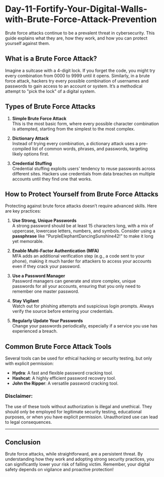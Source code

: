 # Day-11-Fortify-Your-Digital-Walls-with-Brute-Force-Attack-Prevention

Brute force attacks continue to be a prevalent threat in cybersecurity. This guide explains what they are, how they work, and how you can protect yourself against them.

## What is a Brute Force Attack?

Imagine a suitcase with a 4-digit lock. If you forget the code, you might try every combination from 0000 to 9999 until it opens. Similarly, in a brute force attack, hackers try every possible combination of usernames and passwords to gain access to an account or system. It’s a methodical attempt to "pick the lock" of a digital system.

## Types of Brute Force Attacks

1. **Simple Brute Force Attack**  
   This is the most basic form, where every possible character combination is attempted, starting from the simplest to the most complex.

2. **Dictionary Attack**  
   Instead of trying every combination, a dictionary attack uses a pre-compiled list of common words, phrases, and passwords, targeting likely options first.

3. **Credential Stuffing**  
   Credential stuffing exploits users’ tendency to reuse passwords across different sites. Hackers use credentials from data breaches on multiple accounts until they find one that works.

## How to Protect Yourself from Brute Force Attacks

Protecting against brute force attacks doesn’t require advanced skills. Here are key practices:

1. **Use Strong, Unique Passwords**  
   A strong password should be at least 15 characters long, with a mix of uppercase, lowercase letters, numbers, and symbols. Consider using a **passphrase** like "PurpleElephantDancingSunshine42!" to make it long yet memorable.

2. **Enable Multi-Factor Authentication (MFA)**  
   MFA adds an additional verification step (e.g., a code sent to your phone), making it much harder for attackers to access your accounts even if they crack your password.

3. **Use a Password Manager**  
   Password managers can generate and store complex, unique passwords for all your accounts, ensuring that you only need to remember one master password.

4. **Stay Vigilant**  
   Watch out for phishing attempts and suspicious login prompts. Always verify the source before entering your credentials.

5. **Regularly Update Your Passwords**  
   Change your passwords periodically, especially if a service you use has experienced a breach.

## Common Brute Force Attack Tools

Several tools can be used for ethical hacking or security testing, but only with explicit permission:

- **Hydra**: A fast and flexible password cracking tool.
- **Hashcat**: A highly efficient password recovery tool.
- **John the Ripper**: A versatile password cracking tool.

### Disclaimer:  
The use of these tools without authorization is illegal and unethical. They should only be employed for legitimate security testing, educational purposes, or when you have explicit permission. Unauthorized use can lead to legal consequences.

---

## Conclusion

Brute force attacks, while straightforward, are a persistent threat. By understanding how they work and adopting strong security practices, you can significantly lower your risk of falling victim. Remember, your digital safety depends on vigilance and proactive protection!
